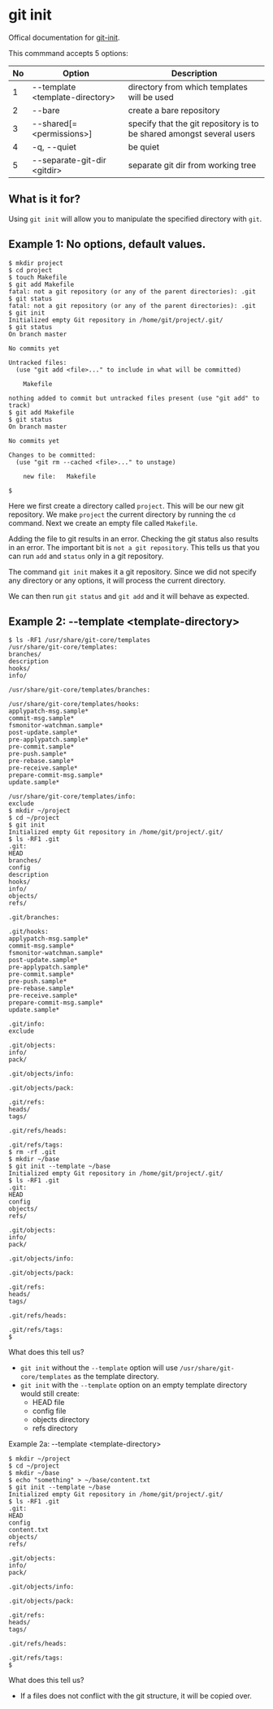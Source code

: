 git init
===

Offical documentation for [git-init](https://git-scm.com/docs/git-init/2.20.1).

This commmand accepts 5 options:


| No | Option | Description |
| -- | ------- | ----------- |
| 1 | --template \<template-directory> | directory from which templates will be used |
| 2 | --bare | create a bare repository |
| 3 | --shared[=\<permissions>] | specify that the git repository is to be shared amongst several users |
| 4 | -q, --quiet | be quiet |
| 5 | --separate-git-dir \<gitdir> | separate git dir from working tree |



What is it for?
---
Using `git init` will allow you to manipulate the specified directory with `git`. 


Example 1: No options, default values.
---
```
$ mkdir project
$ cd project
$ touch Makefile
$ git add Makefile
fatal: not a git repository (or any of the parent directories): .git
$ git status
fatal: not a git repository (or any of the parent directories): .git
$ git init
Initialized empty Git repository in /home/git/project/.git/
$ git status
On branch master

No commits yet

Untracked files:
  (use "git add <file>..." to include in what will be committed)

	Makefile

nothing added to commit but untracked files present (use "git add" to track)
$ git add Makefile
$ git status
On branch master

No commits yet

Changes to be committed:
  (use "git rm --cached <file>..." to unstage)

	new file:   Makefile

$ 
```

Here we first create a directory called `project`. This will be our new git repository. We make `project` the current directory by running the `cd` command. Next we create an empty file called `Makefile`. 

Adding the file to git results in an error. Checking the git status also results in an error. The important bit is `not a git repository`. This tells us that you can run `add` and `status` only in a git repository.

The command `git init` makes it a git repository. Since we did not specify any directory or any options, it will process the current directory.

We can then run `git status` and `git add` and it will behave as expected.

Example 2: --template \<template-directory>
---
```
$ ls -RF1 /usr/share/git-core/templates
/usr/share/git-core/templates:
branches/
description
hooks/
info/

/usr/share/git-core/templates/branches:

/usr/share/git-core/templates/hooks:
applypatch-msg.sample*
commit-msg.sample*
fsmonitor-watchman.sample*
post-update.sample*
pre-applypatch.sample*
pre-commit.sample*
pre-push.sample*
pre-rebase.sample*
pre-receive.sample*
prepare-commit-msg.sample*
update.sample*

/usr/share/git-core/templates/info:
exclude
$ mkdir ~/project
$ cd ~/project
$ git init
Initialized empty Git repository in /home/git/project/.git/
$ ls -RF1 .git
.git:
HEAD
branches/
config
description
hooks/
info/
objects/
refs/

.git/branches:

.git/hooks:
applypatch-msg.sample*
commit-msg.sample*
fsmonitor-watchman.sample*
post-update.sample*
pre-applypatch.sample*
pre-commit.sample*
pre-push.sample*
pre-rebase.sample*
pre-receive.sample*
prepare-commit-msg.sample*
update.sample*

.git/info:
exclude

.git/objects:
info/
pack/

.git/objects/info:

.git/objects/pack:

.git/refs:
heads/
tags/

.git/refs/heads:

.git/refs/tags:
$ rm -rf .git
$ mkdir ~/base
$ git init --template ~/base
Initialized empty Git repository in /home/git/project/.git/
$ ls -RF1 .git
.git:
HEAD
config
objects/
refs/

.git/objects:
info/
pack/

.git/objects/info:

.git/objects/pack:

.git/refs:
heads/
tags/

.git/refs/heads:

.git/refs/tags:
$ 
```

What does this tell us?

- `git init` without the `--template` option will use `/usr/share/git-core/templates` as the template directory.
- `git init` with the `--template` option on an empty template directory would still create:
  - HEAD file
  - config file
  - objects directory
  - refs directory

Example 2a:  --template \<template-directory>
```
$ mkdir ~/project
$ cd ~/project
$ mkdir ~/base
$ echo "something" > ~/base/content.txt
$ git init --template ~/base
Initialized empty Git repository in /home/git/project/.git/
$ ls -RF1 .git
.git:
HEAD
config
content.txt
objects/
refs/

.git/objects:
info/
pack/

.git/objects/info:

.git/objects/pack:

.git/refs:
heads/
tags/

.git/refs/heads:

.git/refs/tags:
$ 
```
What does this tell us?

- If a files does not conflict with the git structure, it will be copied over.


